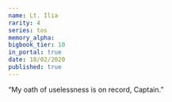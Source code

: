 ```yaml
---
name: Lt. Ilia
rarity: 4
series: tos
memory_alpha:
bigbook_tier: 10
in_portal: true
date: 18/02/2020
published: true
---
```


“My oath of uselessness is on record, Captain.”
